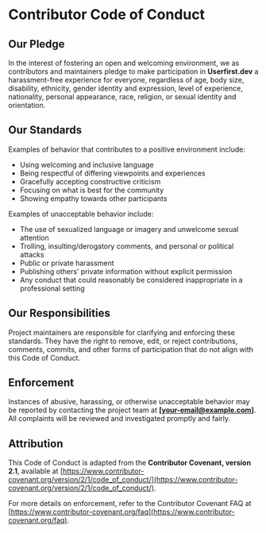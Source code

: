 # Contributor Code of Conduct

## Our Pledge

In the interest of fostering an open and welcoming environment, we as contributors and maintainers pledge to make participation in **Userfirst.dev** a harassment-free experience for everyone, regardless of age, body size, disability, ethnicity, gender identity and expression, level of experience, nationality, personal appearance, race, religion, or sexual identity and orientation.

## Our Standards

Examples of behavior that contributes to a positive environment include:
- Using welcoming and inclusive language
- Being respectful of differing viewpoints and experiences
- Gracefully accepting constructive criticism
- Focusing on what is best for the community
- Showing empathy towards other participants

Examples of unacceptable behavior include:
- The use of sexualized language or imagery and unwelcome sexual attention
- Trolling, insulting/derogatory comments, and personal or political attacks
- Public or private harassment
- Publishing others’ private information without explicit permission
- Any conduct that could reasonably be considered inappropriate in a professional setting

## Our Responsibilities

Project maintainers are responsible for clarifying and enforcing these standards. They have the right to remove, edit, or reject contributions, comments, commits, and other forms of participation that do not align with this Code of Conduct.

## Enforcement

Instances of abusive, harassing, or otherwise unacceptable behavior may be reported by contacting the project team at **[your-email@example.com]**. All complaints will be reviewed and investigated promptly and fairly.

## Attribution

This Code of Conduct is adapted from the **Contributor Covenant, version 2.1**, available at [https://www.contributor-covenant.org/version/2/1/code_of_conduct/](https://www.contributor-covenant.org/version/2/1/code_of_conduct/).

For more details on enforcement, refer to the Contributor Covenant FAQ at [https://www.contributor-covenant.org/faq](https://www.contributor-covenant.org/faq).
